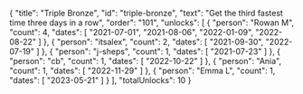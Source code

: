 {
  "title": "Triple Bronze",
  "id": "triple-bronze",
  "text": "Get the third fastest time three days in a row",
  "order": "101",
  "unlocks": [
    {
      "person": "Rowan M",
      "count": 4,
      "dates": [
        "2021-07-01",
        "2021-08-06",
        "2022-01-09",
        "2022-08-22"
      ]
    },
    {
      "person": "itsalex",
      "count": 2,
      "dates": [
        "2021-09-30",
        "2022-07-19"
      ]
    },
    {
      "person": "j-sheps",
      "count": 1,
      "dates": [
        "2021-07-23"
      ]
    },
    {
      "person": "cb",
      "count": 1,
      "dates": [
        "2022-10-22"
      ]
    },
    {
      "person": "Ania",
      "count": 1,
      "dates": [
        "2022-11-29"
      ]
    },
    {
      "person": "Emma L",
      "count": 1,
      "dates": [
        "2023-05-21"
      ]
    }
  ],
  "totalUnlocks": 10
}